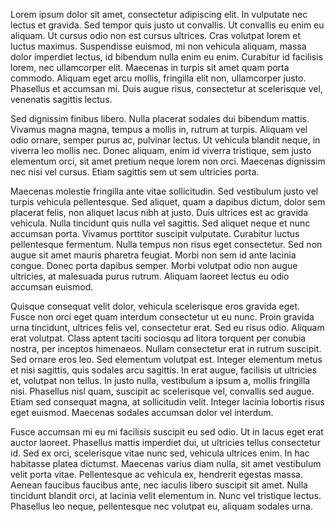 Lorem ipsum dolor sit amet, consectetur adipiscing elit. In vulputate nec lectus et gravida. Sed tempor quis justo ut convallis. Ut convallis eu enim eu aliquam. Ut cursus odio non est cursus ultrices. Cras volutpat lorem et luctus maximus. Suspendisse euismod, mi non vehicula aliquam, massa dolor imperdiet lectus, id bibendum nulla enim eu enim. Curabitur id facilisis lorem, nec ullamcorper elit. Maecenas in turpis sit amet quam porta commodo. Aliquam eget arcu mollis, fringilla elit non, ullamcorper justo. Phasellus et accumsan mi. Duis augue risus, consectetur at scelerisque vel, venenatis sagittis lectus.

Sed dignissim finibus libero. Nulla placerat sodales dui bibendum mattis. Vivamus magna magna, tempus a mollis in, rutrum at turpis. Aliquam vel odio ornare, semper purus ac, pulvinar lectus. Ut vehicula blandit neque, in viverra leo mollis nec. Donec aliquam, enim id viverra tristique, sem justo elementum orci, sit amet pretium neque lorem non orci. Maecenas dignissim nec nisi vel cursus. Etiam sagittis sem ut sem ultricies porta.

Maecenas molestie fringilla ante vitae sollicitudin. Sed vestibulum justo vel turpis vehicula pellentesque. Sed aliquet, quam a dapibus dictum, dolor sem placerat felis, non aliquet lacus nibh at justo. Duis ultrices est ac gravida vehicula. Nulla tincidunt quis nulla vel sagittis. Sed aliquet neque et nunc accumsan porta. Vivamus porttitor suscipit vulputate. Curabitur luctus pellentesque fermentum. Nulla tempus non risus eget consectetur. Sed non augue sit amet mauris pharetra feugiat. Morbi non sem id ante lacinia congue. Donec porta dapibus semper. Morbi volutpat odio non augue ultricies, at malesuada purus rutrum. Aliquam laoreet lectus eu odio accumsan euismod.

Quisque consequat velit dolor, vehicula scelerisque eros gravida eget. Fusce non orci eget quam interdum consectetur ut eu nunc. Proin gravida urna tincidunt, ultrices felis vel, consectetur erat. Sed eu risus odio. Aliquam erat volutpat. Class aptent taciti sociosqu ad litora torquent per conubia nostra, per inceptos himenaeos. Nullam consectetur erat in rutrum suscipit. Sed ornare eros leo. Sed elementum volutpat est. Integer elementum metus et nisi sagittis, quis sodales arcu sagittis. In erat augue, facilisis ut ultricies et, volutpat non tellus. In justo nulla, vestibulum a ipsum a, mollis fringilla nisi. Phasellus nisl quam, suscipit ac scelerisque vel, convallis sed augue. Etiam sed consequat magna, at sollicitudin velit. Integer lacinia lobortis risus eget euismod. Maecenas sodales accumsan dolor vel interdum.

Fusce accumsan mi eu mi facilisis suscipit eu sed odio. Ut in lacus eget erat auctor laoreet. Phasellus mattis imperdiet dui, ut ultricies tellus consectetur id. Sed ex orci, scelerisque vitae nunc sed, vehicula ultrices enim. In hac habitasse platea dictumst. Maecenas varius diam nulla, sit amet vestibulum velit porta vitae. Pellentesque ac vehicula ex, hendrerit egestas massa. Aenean faucibus faucibus ante, nec iaculis libero suscipit sit amet. Nulla tincidunt blandit orci, at lacinia velit elementum in. Nunc vel tristique lectus. Phasellus leo neque, pellentesque nec volutpat eu, aliquam sodales urna. 